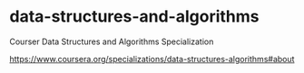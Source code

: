 # data-structures-and-algorithms
Courser Data Structures and Algorithms Specialization

https://www.coursera.org/specializations/data-structures-algorithms#about
